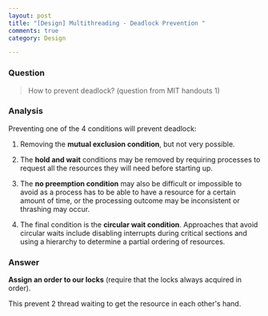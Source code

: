 ```yaml
---
layout: post
title: "[Design] Multithreading - Deadlock Prevention "
comments: true
category: Design

---
```


### Question

> How to prevent deadlock? (question from MIT handouts 1)

### Analysis

Preventing one of the 4 conditions will prevent deadlock: 

1. Removing the __mutual exclusion condition__, but not very possible. 

1. The __hold and wait__ conditions may be removed by requiring processes to request all the resources they will need before starting up. 

1. The __no preemption condition__ may also be difficult or impossible to avoid as a process has to be able to have a resource for a certain amount of time, or the processing outcome may be inconsistent or thrashing may occur. 

1. The final condition is the __circular wait condition__. Approaches that avoid circular waits include disabling interrupts during critical sections and using a hierarchy to determine a partial ordering of resources. 

### Answer

__Assign an order to our locks__ (require that the locks always acquired in order). 

This prevent 2 thread waiting to get the resource in each other's hand. 
